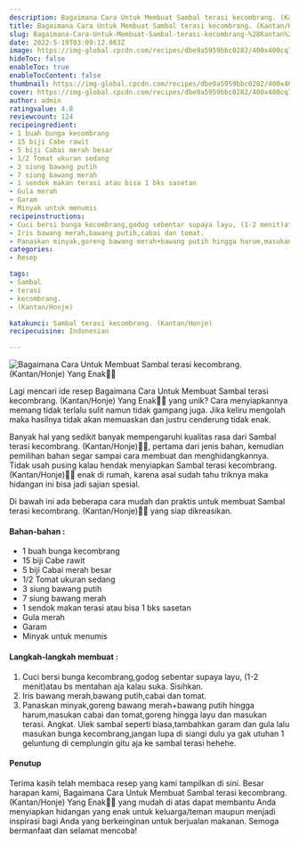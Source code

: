 ```yaml
---
description: Bagaimana Cara Untuk Membuat Sambal terasi kecombrang. (Kantan/Honje) Yang Enak"
title: Bagaimana Cara Untuk Membuat Sambal terasi kecombrang. (Kantan/Honje) Yang Enak
slug: Bagaimana-Cara-Untuk-Membuat-Sambal-terasi-kecombrang-%28Kantan%2FHonje%29-Yang-Enak
date: 2022-5-19T03:09:12.063Z
image: https://img-global.cpcdn.com/recipes/dbe9a5959bbc0282/400x400cq70/photo.jpg
hideToc: false
enableToc: true
enableTocContent: false
thumbnail: https://img-global.cpcdn.com/recipes/dbe9a5959bbc0282/400x400cq70/photo.jpg
cover: https://img-global.cpcdn.com/recipes/dbe9a5959bbc0282/400x400cq70/photo.jpg
author: admin
ratingvalue: 4.8
reviewcount: 124
recipeingredient:
- 1 buah bunga kecombrang
- 15 biji Cabe rawit
- 5 biji Cabai merah besar
- 1/2 Tomat ukuran sedang
- 3 siung bawang putih
- 7 siung bawang merah
- 1 sendok makan terasi atau bisa 1 bks sasetan
- Gula merah
- Garam
- Minyak untuk menumis
recipeinstructions:
- Cuci bersi bunga kecombrang,godog sebentar supaya layu, (1-2 menit)atau bs mentahan aja kalau suka. Sisihkan.
- Iris bawang merah,bawang putih,cabai dan tomat.
- Panaskan minyak,goreng bawang merah+bawang putih hingga harum,masukan cabai dan tomat,goreng hingga layu dan masukan terasi. Angkat. Ulek sambal seperti biasa,tambahkan garam dan gula lalu masukan bunga kecombrang,jangan lupa di siangi dulu ya gak utuhan 1 geluntung di cemplungin gitu aja ke sambal terasi hehehe.
categories:
- Resep

tags:
- Sambal
- terasi
- kecombrang.
- (Kantan/Honje)

katakunci: Sambal terasi kecombrang. (Kantan/Honje)
recipecuisine: Indonesian

---
```


![Bagaimana Cara Untuk Membuat Sambal terasi kecombrang. (Kantan/Honje) Yang Enak👩‍🍳](https://img-global.cpcdn.com/recipes/dbe9a5959bbc0282/400x400cq70/photo.jpg)

Lagi mencari ide resep Bagaimana Cara Untuk Membuat Sambal terasi kecombrang. (Kantan/Honje) Yang Enak👩‍🍳 yang unik? Cara menyiapkannya memang tidak terlalu sulit namun tidak gampang juga. Jika keliru mengolah maka hasilnya tidak akan memuaskan dan justru cenderung tidak enak.

Banyak hal yang sedikit banyak mempengaruhi kualitas rasa dari Sambal terasi kecombrang. (Kantan/Honje)👩‍🍳, pertama dari jenis bahan, kemudian pemilihan bahan segar sampai cara membuat dan menghidangkannya. Tidak usah pusing kalau hendak menyiapkan Sambal terasi kecombrang. (Kantan/Honje)👩‍🍳 enak di rumah, karena asal sudah tahu triknya maka hidangan ini bisa jadi sajian spesial.

Di bawah ini ada beberapa cara mudah dan praktis untuk membuat Sambal terasi kecombrang. (Kantan/Honje)👩‍🍳 yang siap dikreasikan.

<!--inarticleads1-->

#### Bahan-bahan :

- 1 buah bunga kecombrang
- 15 biji Cabe rawit
- 5 biji Cabai merah besar
- 1/2 Tomat ukuran sedang
- 3 siung bawang putih
- 7 siung bawang merah
- 1 sendok makan terasi atau bisa 1 bks sasetan
- Gula merah
- Garam
- Minyak untuk menumis

<!--inarticleads2-->

#### Langkah-langkah membuat :

1. Cuci bersi bunga kecombrang,godog sebentar supaya layu, (1-2 menit)atau bs mentahan aja kalau suka. Sisihkan.
1. Iris bawang merah,bawang putih,cabai dan tomat.
1. Panaskan minyak,goreng bawang merah+bawang putih hingga harum,masukan cabai dan tomat,goreng hingga layu dan masukan terasi. Angkat. Ulek sambal seperti biasa,tambahkan garam dan gula lalu masukan bunga kecombrang,jangan lupa di siangi dulu ya gak utuhan 1 geluntung di cemplungin gitu aja ke sambal terasi hehehe.

#### Penutup

Terima kasih telah membaca resep yang kami tampilkan di sini. Besar harapan kami, Bagaimana Cara Untuk Membuat Sambal terasi kecombrang. (Kantan/Honje) Yang Enak👩‍🍳 yang mudah di atas dapat membantu Anda menyiapkan hidangan yang enak untuk keluarga/teman maupun menjadi inspirasi bagi Anda yang berkeinginan untuk berjualan makanan. Semoga bermanfaat dan selamat mencoba!